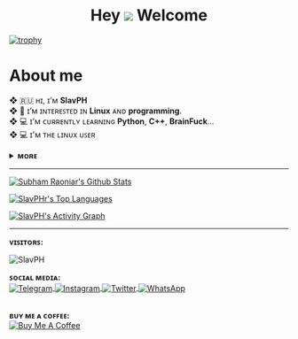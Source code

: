 <h1 align="center">Hey <img src="https://raw.githubusercontent.com/MartinHeinz/MartinHeinz/master/wave.gif" width="40px"> Welcome</h1> 

[![trophy](https://github-profile-trophy.vercel.app/?username=SlavPH&theme=radical)](https://github.com/ryo-ma/github-profile-trophy)


# About me

**❖** 🇷🇺 ʜɪ, ɪ’ᴍ **SlavPH**                                             
**❖** 💜 ɪ’ᴍ ɪɴᴛᴇʀᴇꜱᴛᴇᴅ ɪɴ **Linux** ᴀɴᴅ **programming**.                                           
**❖** 💻 ɪ’ᴍ ᴄᴜʀʀᴇɴᴛʟʏ ʟᴇᴀʀɴɪɴɢ **Python**, **C++**, **BrainFuck**...                                     
**❖** 💻 ɪ'ᴍ ᴛʜᴇ ʟɪɴᴜx ᴜꜱᴇʀ                           
<details>	
  <summary><b> ᴍᴏʀᴇ</b></summary>
  	<ul>
  	    <li><b>ᴏꜱ:</b> ᴋᴀʟɪ, ᴀʀᴄʜ, ʙʟᴀᴄᴋ-ᴀʀᴄʜ, xᴇʀᴏ-ʟɪɴᴜx</li>
	    <li><b>ʟᴀᴘᴛᴏᴘ: </b> ʜᴘ ᴘʀᴏʙᴏᴏᴋ 6475ʙ</li>
	    <li><b>ᴇᴅɪᴛᴏʀ:</b> ꜱᴜʙʟɪᴍᴇ ᴛᴇxᴛ</li>
	    <br>
	    <img alt="Python" height="25" width="25" src="https://raw.githubusercontent.com/devicons/devicon/master/icons/python/python-original.svg"/>&nbsp;
	    <img alt="Bash" height="25" width="25" src="https://github.com/devicons/devicon/blob/master/icons/bash/bash-original.svg"/>&nbsp;
	    <img alt="Linux" height="25" width="25" src="https://github.com/devicons/devicon/blob/master/icons/linux/linux-original.svg"/>&nbsp;
            <img alt="Sublime Text" height="25" width="25" src="https://www.svgrepo.com/show/354408/sublimetext-icon.svg"/>


</details>


---                                    
<a href="https://github.com/SlavPH/github-readme-stats"><img alt="Subham Raoniar's Github Stats" src="https://github-readme-stats.vercel.app/api?username=SlavPH&show_icons=true&count_private=true&theme=react&hide_border=true&bg_color=0D1117" /></a>
	
<a href="https://github.com/SlavPH/github-readme-stats"><img alt="SlavPHr's Top Languages" src="https://github-readme-stats.vercel.app/api/top-langs/?username=SlavPH&langs_count=8&count_private=true&layout=compact&theme=react&hide_border=true&bg_color=0D1117" /></a>                              

<a href="https://github.com/SlavPH/github-readme-activity-graph"><img alt="SlavPH's Activity Graph" src="https://activity-graph.herokuapp.com/graph?username=SlavPH&bg_color=0D1117&color=5BCDEC&line=5BCDEC&point=FFFFFF&hide_border=true" /></a>

---
<p align="left">
    <b>ᴠɪꜱɪᴛᴏʀꜱ:</b>
    <p ><img src="https://komarev.com/ghpvc/?username=SlavPH&label=Visitors%20&color=0e75b6&style=flat" alt="SlavPH"/></p>
    <b>ꜱᴏᴄɪᴀʟ ᴍᴇᴅɪᴀ:</b><br>
    <a href=https://t.me/theslavph>
            <img src="https://img.shields.io/badge/TheSlavPH-white?style=flat&logo=telegram" align="center" alt="Telegram" />
    </a>
    <a href=https://www.instagram.com/theslavph>
            <img src="https://img.shields.io/badge/theslavph-white?style=flat&logo=instagram" align="center" alt="Instagram" />
    </a>
    <a href=https://www.twitter.com/TheSlavPH>
            <img src="https://img.shields.io/badge/theslavph-white?style=flat&logo=twitter" align="center" alt="Twitter" />
    </a>
    <a href=https://wa.me/+917013296244>
            <img src="https://img.shields.io/badge/theslavph-white?style=flat&logo=whatsapp" align="center" alt="WhatsApp" />
    </a>
</p>
<br>
<b>ʙᴜʏ ᴍᴇ ᴀ ᴄᴏꜰꜰᴇᴇ:</b><br>
<a href="https://www.buymeacoffee.com/slavph5" target="_blank"><img src="https://cdn.buymeacoffee.com/buttons/v2/default-yellow.png" alt="Buy Me A Coffee" height="50px" width="200px" ></a>

